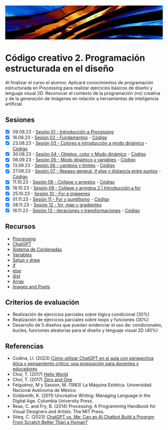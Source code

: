![portada](https://raw.githubusercontent.com/EmilioOcelotl/cc2-2024-1/main/img/banner.png)

# Código creativo 2. Programación estructurada en el diseño

Al finalizar el curso el alumno: Aplicará conocimientos de programación estructurada en Processing para realizar ejercicios básicos de diseño y lenguaje visual 2D. 
Reconocer el contexto de la programación (no) creativa y de la generación de imágenes en relación a herramientas de inteligencia artificial. 

## Sesiones

- [x] 09.08.23 - [Sesión 01 - Introducción a Processing](https://github.com/EmilioOcelotl/cc2-2024-1/blob/main/doc/s01.md) 
- [x] 16.08.23 - [Sesion 02 - Fundamentos](https://github.com/EmilioOcelotl/cc2-2024-1/blob/main/doc/s02.md) - [Código](https://gist.github.com/EmilioOcelotl/08a4acd32234c350b6b4a4da11d45630)
- [x] 23.08.23 - [Sesión 03 - Colores e introducción a modo dinámico](https://github.com/EmilioOcelotl/cc2-2024-1/blob/main/doc/s03.md) - [Código](https://gist.github.com/EmilioOcelotl/d1fed8211ea2b881caf57853779184c6)
- [x] 30.08.23 - [Sesión 04 - Objetos, color y Modo dinámico](https://github.com/EmilioOcelotl/cc2-2024-1/blob/main/doc/s04.md) - [Código](https://gist.github.com/EmilioOcelotl/a0a58d7fb8f4fd4baa7fccd1d1ab1f7b)
- [x] 06.09.23 - [Sesión 05 - Modo dinámico y variables](https://github.com/EmilioOcelotl/cc2-2024-1/blob/main/doc/s05.md) - [Código](https://gist.github.com/EmilioOcelotl/0c909656d41f429c38cc29f43a3b04c8)
- [x] 13.09.23 - [Sesión 06 - cambios y límites](https://github.com/EmilioOcelotl/cc2-2024-1/blob/main/doc/s06.md) - [Código](https://gist.github.com/EmilioOcelotl/7135e1f98d98e895bd8d38a004298fcf)
- [x] 27.09.23 - [Sesión 07 - Repaso general, if else y distancia entre puntos](https://github.com/EmilioOcelotl/cc2-2024-1/blob/main/doc/s07.md) - [Código](https://gist.github.com/EmilioOcelotl/f935107fbace5db365258bf229e0fc49)
- [x] 11.10.23 - [Sesión 08 - Collage y arreglos](https://github.com/EmilioOcelotl/cc2-2024-1/blob/main/doc/s08.md) - [Código](https://gist.github.com/EmilioOcelotl/cde33c960b2bc96626ec5d9d1c3ef49a)
- [x] 18.10.23 - [Sesión 09 - Collage y arreglos 2 | Introducción a for](https://github.com/EmilioOcelotl/cc2-2024-1/blob/main/doc/s09.md) 
- [x] 25.10.23 - [Sesión 10 - For e imágenes](https://github.com/EmilioOcelotl/cc2-2024-1/blob/main/doc/s10.md)
- [x] 01.11.23 - [Sesión 11 - For y puntillismo](https://github.com/EmilioOcelotl/cc2-2024-1/blob/main/doc/s11.md) - [Código](https://gist.github.com/EmilioOcelotl/f387c31bba7bc9da3112938f1826fced)
- [x] 08.11.23 - [Sesión 12 - for, map y gradientes](https://github.com/EmilioOcelotl/cc2-2024-1/blob/main/doc/s12.md)
- [x] 16.11.23 - [Sesión 13 - iteraciones y transformaciones](https://gist.github.com/EmilioOcelotl/d5cf616150002d8bf6851d6b644cae99) - [Código](https://gist.github.com/EmilioOcelotl/6f3025f613e56462ad5befbf9a8fa608)

## Recursos 

- [Processing](https://processing.org/)
- [ChatGPT](https://chat.openai.com/)
- [Sistema de Cordenadas](https://processing.org/tutorials/coordinatesystemandshapes)
- [Variables](https://processing.org/examples/variables.html)
- [Setup y draw](https://processing.org/examples/setupdraw.html)
- [if](https://processing.org/reference/if.html)
- [else](https://processing.org/reference/else.html)
- [dist](https://processing.org/reference/dist_.html)
- [Array](https://processing.org/reference/Array.html)
- [Images and Pixels](https://processing.org/tutorials/pixels)

## Criterios de evaluación

- Realización de ejercicios parciales sobre lógica condicional (30%)
- Realización de ejercicios parciales sobre loops y funciones (30%)
- Desarrollo de 5 diseños que puedan evidenciar el uso de: condicionales, bucles, funciones aleatorias para el diseño y lenguaje visual 2D (40%) 

## Referencias

- Codina, Ll. (2023) [Cómo utilizar ChatGPT en el aula con perspectiva ética y pensamiento crítico: una proposición para docentes y educadores](https://www.lluiscodina.com/chatgpt-educadores/)
- Choi, T. (2017) [Hello World](http://avant.org/project/hello-world/)
- Choi, T. (2017) [Zero and One](http://avant.org/project/zero-one/)
- Felguérez, M y Sasson, M. (1983) La Máquina Estética. Universidad Nacional Autónoma de México. 
- Goldsmith, K. (2011) Uncreative Writing: Managing Language in the Digital Age. Columbia University Press.
- Reas, C. and Fry, B. (2014) Processing: A Programming Handbook for Visual Designers and Artists. The MIT Press.
- Stieg, C. (2023) [ChatGPT vs. Me: Can an AI Chatbot Build a Program From Scratch Better Than a Human?](https://www.codecademy.com/resources/blog/chatgpt-vs-human-developer-coding-project/)